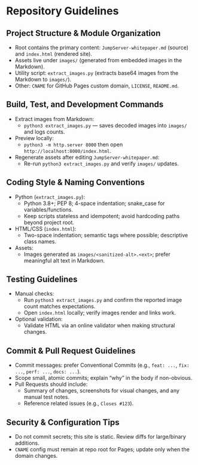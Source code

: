 # Repository Guidelines

## Project Structure & Module Organization
- Root contains the primary content: `JumpServer-whitepaper.md` (source) and `index.html` (rendered site).
- Assets live under `images/` (generated from embedded images in the Markdown).
- Utility script: `extract_images.py` (extracts base64 images from the Markdown to `images/`).
- Other: `CNAME` for GitHub Pages custom domain, `LICENSE`, `README.md`.

## Build, Test, and Development Commands
- Extract images from Markdown:
  - `python3 extract_images.py` — saves decoded images into `images/` and logs counts.
- Preview locally:
  - `python3 -m http.server 8000` then open `http://localhost:8000/index.html`.
- Regenerate assets after editing `JumpServer-whitepaper.md`:
  - Re-run `python3 extract_images.py` and verify `images/` updates.

## Coding Style & Naming Conventions
- Python (`extract_images.py`):
  - Python 3.8+; PEP 8; 4-space indentation; snake_case for variables/functions.
  - Keep scripts stateless and idempotent; avoid hardcoding paths beyond project root.
- HTML/CSS (`index.html`):
  - Two-space indentation; semantic tags where possible; descriptive class names.
- Assets:
  - Images generated as `images/<sanitized-alt>.<ext>`; prefer meaningful alt text in Markdown.

## Testing Guidelines
- Manual checks:
  - Run `python3 extract_images.py` and confirm the reported image count matches expectations.
  - Open `index.html` locally; verify images render and links work.
- Optional validation:
  - Validate HTML via an online validator when making structural changes.

## Commit & Pull Request Guidelines
- Commit messages: prefer Conventional Commits (e.g., `feat: ...`, `fix: ...`, `perf: ...`, `docs: ...`).
- Scope small, atomic commits; explain “why” in the body if non-obvious.
- Pull Requests should include:
  - Summary of changes, screenshots for visual changes, and any manual test notes.
  - Reference related issues (e.g., `Closes #123`).

## Security & Configuration Tips
- Do not commit secrets; this site is static. Review diffs for large/binary additions.
- `CNAME` config must remain at repo root for Pages; update only when the domain changes.
